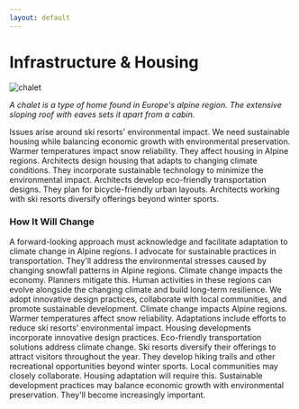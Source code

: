 ```yaml
---
layout: default
---
```


# Infrastructure & Housing

![chalet](https://www.skiingproperty.com/wp-content/uploads/2020/08/what-is-a-french-chalet-1536x945.jpg.webp)

*A chalet is a type of home found in Europe's alpine region. The extensive sloping roof with eaves sets it apart from a cabin.*

Issues arise around ski resorts' environmental impact. We need sustainable housing while balancing economic growth with environmental preservation. Warmer temperatures impact snow reliability. They affect housing in Alpine regions. Architects design housing that adapts to changing climate conditions. They incorporate sustainable technology to minimize the environmental impact. Architects develop eco-friendly transportation designs. They plan for bicycle-friendly urban layouts. Architects working with ski resorts diversify offerings beyond winter sports.

### How It Will Change

A forward-looking approach must acknowledge and facilitate adaptation to climate change in Alpine regions. I advocate for sustainable practices in transportation. They'll address the environmental stresses caused by changing snowfall patterns in Alpine regions. Climate change impacts the economy. Planners mitigate this. Human activities in these regions can evolve alongside the changing climate and build long-term resilience. We adopt innovative design practices, collaborate with local communities, and promote sustainable development.
Climate change impacts Alpine regions. Warmer temperatures affect snow reliability. Adaptations include efforts to reduce ski resorts' environmental impact. Housing developments incorporate innovative design practices. Eco-friendly transportation solutions address climate change. Ski resorts diversify their offerings to attract visitors throughout the year. They develop hiking trails and other recreational opportunities beyond winter sports. Local communities may closely collaborate. Housing adaptation will require this. Sustainable development practices may balance economic growth with environmental preservation. They'll become increasingly important.